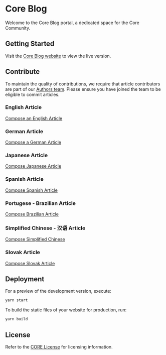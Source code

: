 # Core Blog

Welcome to the Core Blog portal, a dedicated space for the Core Community.

## Getting Started

Visit the [Core Blog website](https://blog.coreblockchain.net) to view the live version.

## Contribute

To maintain the quality of contributions, we require that article contributors are part of our [Authors team](https://github.com/orgs/core-coin/teams/authors). Please ensure you have joined the team to be eligible to commit articles.

### English Article

[Compose an English Article](https://github.com/core-coin/core-blog/new/main/blog?message=English%20Article&description=English%20Article%20Contribution&value=---%0Atitle%3A%20%0Aauthor%3A%20%0Adate%3A%202023-01-01%0Alang%3A%20en-US%0Acategories%3A%0A%20%20-%20%0Atags%3A%0A%20%20-%20%0Aimage%3A%20%2Fimg%2Fblog%2F%0A---%0A%21%5BAlt%20text%5D%28%2Fimg%2Fblog%2F%20%22Image%20title%22%29%0A%0A%3C%21--%20Introduction%20--%3E%0A%0A%3C%21--truncate--%3E%0A%0A%3C%21--%20Content%20--%3E%0A)

### German Article

[Compose a German Article](https://github.com/core-coin/core-blog/new/main/i18n/de-DE/docusaurus-plugin-content-blog?message=German%20Article&description=German%20Article%20Contribution&value=---%0Atitle%3A%20%0Aauthor%3A%20%0Adate%3A%202023-01-01%0Alang%3A%20de-DE%0Acategories%3A%0A%20%20-%20%0Atags%3A%0A%20%20-%20%0Aimage%3A%20%2Fimg%2Fblog%2F%0A---%0A%21%5BAlt%20text%5D%28%2Fimg%2Fblog%2F%20%22Image%20title%22%29%0A%0A%3C%21--%20Introduction%20--%3E%0A%0A%3C%21--truncate--%3E%0A%0A%3C%21--%20Content%20--%3E%0A)

### Japanese Article

[Compose Japanese Article](https://github.com/core-coin/core-blog/new/main/i18n/ja-JP/docusaurus-plugin-content-blog?message=Japanese%20Article&description=Japanese%20Article%20Contribution&value=---%0Atitle%3A%20%0Aauthor%3A%20%0Adate%3A%202023-01-01%0Alang%3A%20ja-JP%0Acategories%3A%0A%20%20-%20%0Atags%3A%0A%20%20-%20%0Aimage%3A%20%2Fimg%2Fblog%2F%0A---%0A%21%5BAlt%20text%5D%28%2Fimg%2Fblog%2F%20%22Image%20title%22%29%0A%0A%3C%21--%20Introduction%20--%3E%0A%0A%3C%21--truncate--%3E%0A%0A%3C%21--%20Content%20--%3E%0A)

### Spanish Article

[Compose Spanish Article](https://github.com/core-coin/core-blog/new/main/i18n/es-ES/docusaurus-plugin-content-blog?message=Spanish%20Article&description=Spanish%20Article%20Contribution&value=---%0Atitle%3A%20%0Aauthor%3A%20%0Adate%3A%202023-01-01%0Alang%3A%20es-ES%0Acategories%3A%0A%20%20-%20%0Atags%3A%0A%20%20-%20%0Aimage%3A%20%2Fimg%2Fblog%2F%0A---%0A%21%5BAlt%20text%5D%28%2Fimg%2Fblog%2F%20%22Image%20title%22%29%0A%0A%3C%21--%20Introduction%20--%3E%0A%0A%3C%21--truncate--%3E%0A%0A%3C%21--%20Content%20--%3E%0A)

### Portugese - Brazilian Article

[Compose Brazilian Article](https://github.com/core-coin/core-blog/new/main/i18n/pt-BR/docusaurus-plugin-content-blog?message=Brazilian%20Article&description=Brazilian%20Article%20Contribution&value=---%0Atitle%3A%20%0Aauthor%3A%20%0Adate%3A%202023-01-01%0Alang%3A%20pt-BR%0Acategories%3A%0A%20%20-%20%0Atags%3A%0A%20%20-%20%0Aimage%3A%20%2Fimg%2Fblog%2F%0A---%0A%21%5BAlt%20text%5D%28%2Fimg%2Fblog%2F%20%22Image%20title%22%29%0A%0A%3C%21--%20Introduction%20--%3E%0A%0A%3C%21--truncate--%3E%0A%0A%3C%21--%20Content%20--%3E%0A)

### Simplified Chinese - 汉语 Article

[Compose Simplified Chinese](https://github.com/core-coin/core-blog/new/main/i18n/zh-CN/docusaurus-plugin-content-blog?message=Chinese%20Article&description=Simplified%20Chinese%20Article%20Contribution&value=---%0Atitle%3A%20%0Aauthor%3A%20%0Adate%3A%202023-01-01%0Alang%3A%20zh-CN%0Acategories%3A%0A%20%20-%20%0Atags%3A%0A%20%20-%20%0Aimage%3A%20%2Fimg%2Fblog%2F%0A---%0A%21%5BAlt%20text%5D%28%2Fimg%2Fblog%2F%20%22Image%20title%22%29%0A%0A%3C%21--%20Introduction%20--%3E%0A%0A%3C%21--truncate--%3E%0A%0A%3C%21--%20Content%20--%3E%0A)

### Slovak Article

[Compose Slovak Article](https://github.com/core-coin/core-blog/new/main/i18n/sk-SK/docusaurus-plugin-content-blog?message=Slovak%20Article&description=Slovak%20Article%20Contribution&value=---%0Atitle%3A%20%0Aauthor%3A%20%0Adate%3A%202023-01-01%0Alang%3A%20sk-SK%0Acategories%3A%0A%20%20-%20%0Atags%3A%0A%20%20-%20%0Aimage%3A%20%2Fimg%2Fblog%2F%0A---%0A%21%5BAlt%20text%5D%28%2Fimg%2Fblog%2F%20%22Image%20title%22%29%0A%0A%3C%21--%20Introduction%20--%3E%0A%0A%3C%21--truncate--%3E%0A%0A%3C%21--%20Content%20--%3E%0A)

## Deployment

For a preview of the development version, execute:

```js
yarn start
```

To build the static files of your website for production, run:

```js
yarn build
```

## License

Refer to the [CORE License](https://github.com/bchainhub/core-license/blob/master/LICENSE) for licensing information.
